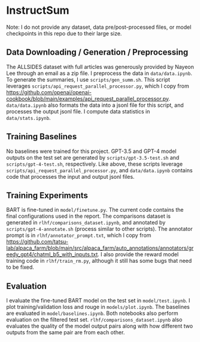 # InstructSum
Note: I do not provide any dataset, data pre/post-processed files, or model checkpoints in this repo due to their large size. 

## Data Downloading / Generation / Preprocessing
The ALLSIDES dataset with full articles was generously provided by Nayeon Lee through an email as a zip file. I preprocess the data in `data/data.ipynb`. To generate the summaries, I use `scripts/gen_summ.sh`. This script leverages `scripts/api_request_parallel_processor.py`, which I copy from https://github.com/openai/openai-cookbook/blob/main/examples/api_request_parallel_processor.py. `data/data.ipynb` also formats the data into a jsonl file for this script, and processes the output jsonl file. I compute data statistics in `data/stats.ipynb`.

## Training Baselines
No baselines were trained for this project. GPT-3.5 and GPT-4 model outputs on the test set are generated by `scripts/gpt-3.5-test.sh` and `scripts/gpt-4-test.sh`, respectively. Like above, these scripts leverage `scripts/api_request_parallel_processor.py`, and `data/data.ipynb` contains code that processes the input and output jsonl files.

## Training Experiments
BART is fine-tuned in `model/finetune.py`. The current code contains the final configurations used in the report. The comparisons dataset is generated in `rlhf/comparisons_dataset.ipynb`, and annotated by `scripts/gpt-4-annotate.sh` (process similar to other scripts). The annotator prompt is in `rlhf/annotator_prompt.txt`, which I copy from https://github.com/tatsu-lab/alpaca_farm/blob/main/src/alpaca_farm/auto_annotations/annotators/greedy_gpt4/chatml_b5_with_inputs.txt. I also provide the reward model training code in `rlhf/train_rm.py`, although it still has some bugs that need to be fixed.

## Evaluation
I evaluate the fine-tuned BART model on the test set in `model/test.ipynb`. I plot training/validation loss and rouge in `models/plot.ipynb`. The baselines are evaluated in `model/baselines.ipynb`. Both notebooks also perform evaluation on the filtered test set. `rlhf/comparisons_dataset.ipynb` also evaluates the quality of the model output pairs along with how different two outputs from the same pair are from each other.
